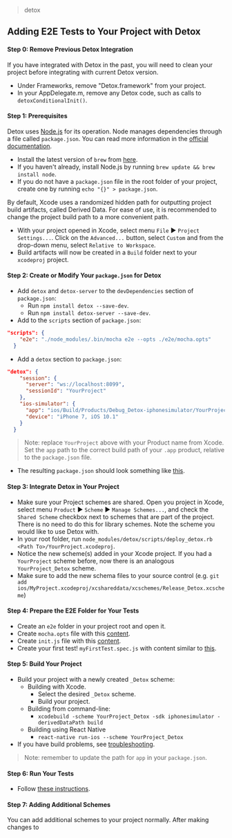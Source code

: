 > detox

## Adding E2E Tests to Your Project with Detox

#### Step 0: Remove Previous Detox Integration

If you have integrated with Detox in the past, you will need to clean your project before integrating with current Detox version.

* Under Frameworks, remove "Detox.framework" from your project.
* In your AppDelegate.m, remove any Detox code, such as calls to `detoxConditionalInit()`.

#### Step 1: Prerequisites

Detox uses [Node.js](https://nodejs.org/) for its operation. Node manages dependencies through a file called `package.json`. You can read more information in the [official documentation](https://docs.npmjs.com/files/package.json).

* Install the latest version of `brew` from [here](http://brew.sh).
* If you haven't already, install Node.js by running `brew update && brew install node`.
* If you do not have a `package.json` file in the root folder of your project, create one by running `echo "{}" > package.json`.

By default, Xcode uses a randomized hidden path for outputting project build artifacts, called Derived Data. For ease of use, it is recommended to change the project build path to a more convenient path.

* With your project opened in Xcode, select menu `File` ► `Project Settings...`. Click on the `Advanced...` button, select `Custom` and from the drop-down menu, select `Relative to Workspace`.
 * Build artifacts will now be created in a `Build` folder next to your `xcodeproj` project.

#### Step 2: Create or Modify Your `package.json` for Detox

* Add `detox` and `detox-server` to the `devDependencies` section of `package.json`:
  * Run `npm install detox --save-dev`.
  * Run `npm install detox-server --save-dev`.
* Add to the `scripts` section of `package.json`:
```json
"scripts": {
    "e2e": "./node_modules/.bin/mocha e2e --opts ./e2e/mocha.opts"
  }
```
* Add a `detox` section to `package.json`:
```json
"detox": {
    "session": {
      "server": "ws://localhost:8099",
      "sessionId": "YourProject"
    },
    "ios-simulator": {
      "app": "ios/Build/Products/Debug_Detox-iphonesimulator/YourProject.app",
      "device": "iPhone 7, iOS 10.1"
    }
  }
```
> Note: replace `YourProject` above with your Product name from Xcode. Set the `app` path to the correct build path of your `.app` product, relative to the `package.json` file.

* The resulting `package.json` should look something like [this](demo-react-native/package.json).

#### Step 3: Integrate Detox in Your Project

* Make sure your Project schemes are shared. Open you project in Xcode, select menu `Product` ► `Scheme` ► `Manage Schemes...`, and check the `Shared Scheme` checkbox next to schemes that are part of the project. There is no need to do this for library schemes. Note the scheme you would like to use Detox with.
* In your root folder, run `node_modules/detox/scripts/deploy_detox.rb <Path To>/YourProject.xcodeproj`.
* Notice the new scheme(s) added in your Xcode project. If you had a `YourProject` scheme before, now there is an analogous `YourProject_Detox` scheme.
* Make sure to add the new schema files to your source control (e.g. `git add ios/MyProject.xcodeproj/xcshareddata/xcschemes/Release_Detox.xcscheme`)

#### Step 4: Prepare the E2E Folder for Your Tests

* Create an `e2e` folder in your project root and open it.
* Create `mocha.opts` file with this [content](demo-react-native/e2e/mocha.opts).
* Create `init.js` file with this [content](demo-react-native/e2e/init.js).
* Create your first test! `myFirstTest.spec.js` with content similar to [this](demo-react-native/e2e/example.spec.js).

#### Step 5: Build Your Project

* Build your project with a newly created `_Detox` scheme:
	* Building with Xcode.
	   * Select the desired `_Detox` scheme.
	   * Build your project.
	* Building from command-line:
		* `xcodebuild -scheme YourProject_Detox -sdk iphonesimulator -derivedDataPath build`
	* Building using React Native
		* `react-native run-ios --scheme YourProject_Detox`
* If you have build problems, see [troubleshooting](#troubleshooting-build-problems).

> Note: remember to update the path for `app` in your `package.json`.

#### Step 6: Run Your Tests

* Follow [these instructions](RUNNING.md).

#### Step 7: Adding Additional Schemes

You can add additional schemes to your project normally. After making changes to 
